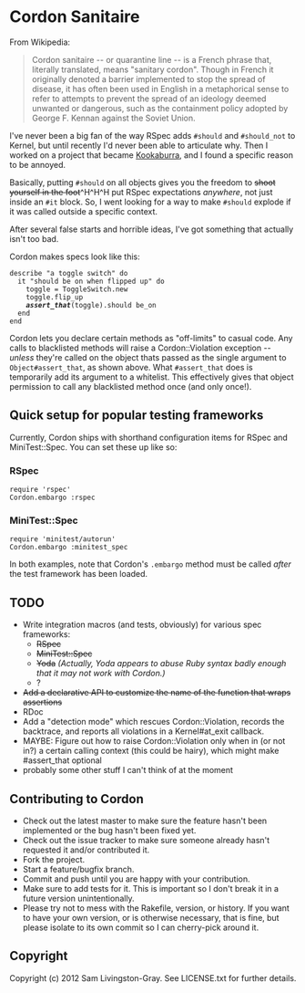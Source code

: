 # Cordon Sanitaire

From Wikipedia:

> Cordon sanitaire -- or quarantine line -- is a French phrase that, literally
> translated, means "sanitary cordon". Though in French it originally denoted a barrier
> implemented to stop the spread of disease, it has often been used in English in a
> metaphorical sense to refer to attempts to prevent the spread of an ideology deemed
> unwanted or dangerous, such as the containment policy adopted by George F. Kennan
> against the Soviet Union.

I've never been a big fan of the way RSpec adds <code>#should</code> and <code>#should_not</code> to Kernel, but until recently I'd never been able to articulate why.  Then I worked on a project that became <a href="https://github.com/geeksam/kookaburra/">Kookaburra</a>, and I found a specific reason to be annoyed.

Basically, putting <code>#should</code> on all objects gives you the freedom to <strike>shoot yourself in the foot</strike>^H^H^H put RSpec expectations *anywhere*, not just inside an <code>#it</code> block.  So, I went looking for a way to make <code>#should</code> explode if it was called outside a specific context.

After several false starts and horrible ideas, I've got something that actually isn't too bad.

Cordon makes specs look like this:

<pre><code lang="ruby">describe "a toggle switch" do
  it "should be on when flipped up" do
    toggle = ToggleSwitch.new
    toggle.flip_up
    <em><strong>assert_that</strong></em>(toggle).should be_on
  end
end</code></pre>

Cordon lets you declare certain methods as "off-limits" to casual code.  Any calls to blacklisted methods will raise a Cordon::Violation exception -- <em>unless</em> they're called on the object thats passed as the single argument to <code>Object#assert\_that</code>, as shown above.  What <code>#assert\_that</code> does is temporarily add its argument to a whitelist.  This effectively gives that object permission to call any blacklisted method once (and only once!).

## Quick setup for popular testing frameworks

Currently, Cordon ships with shorthand configuration items for RSpec and MiniTest::Spec.  You can set these up like so:

### RSpec
<pre><code lang="ruby">require 'rspec'
Cordon.embargo :rspec</code></pre>

### MiniTest::Spec
<pre><code lang="ruby">require 'minitest/autorun'
Cordon.embargo :minitest_spec</code></pre>

In both examples, note that Cordon's <code>.embargo</code> method must be called *after* the test framework has been loaded.


## TODO

<!-- Apparently Markdown and HTML don't mix, because "* <strike>foo</strike>" doesn't work the way I thought it should -->
<ul>
  <li>
    Write integration macros (and tests, obviously) for various spec frameworks:
    <ul>
      <li><strike>RSpec</strike></li>
      <li><strike>MiniTest::Spec</strike></li>
      <li><strike>Yoda</strike> <em>(Actually, Yoda appears to abuse Ruby syntax badly enough that it may not work with Cordon.)</em></li>
      <li>?</li>
    </ul>
  </li>
  <li><strike>Add a declarative API to customize the name of the function that wraps assertions</strike></li>
  <li>RDoc</li>
  <li>Add a "detection mode" which rescues Cordon::Violation, records the backtrace, and reports all violations in a Kernel#at_exit callback.</li>
  <li>MAYBE: Figure out how to raise Cordon::Violation only when in (or not in?) a certain calling context (this could be hairy), which might make #assert_that optional</li>
  <li>probably some other stuff I can't think of at the moment</li>
</ul>



## Contributing to Cordon
 
* Check out the latest master to make sure the feature hasn't been implemented or the bug hasn't been fixed yet.
* Check out the issue tracker to make sure someone already hasn't requested it and/or contributed it.
* Fork the project.
* Start a feature/bugfix branch.
* Commit and push until you are happy with your contribution.
* Make sure to add tests for it. This is important so I don't break it in a future version unintentionally.
* Please try not to mess with the Rakefile, version, or history. If you want to have your own version, or is otherwise necessary, that is fine, but please isolate to its own commit so I can cherry-pick around it.



## Copyright

Copyright (c) 2012 Sam Livingston-Gray. See LICENSE.txt for further details.
